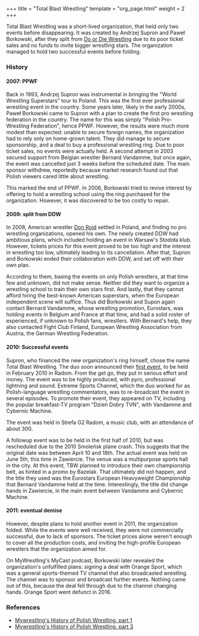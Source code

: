 +++
title = "Total Blast Wrestling"
template = "org_page.html"
weight = 2
+++

Total Blast Wrestling was a short-lived organization, that held only two events before disappearing. It was created by Andrzej Supron and Paweł Borkowski,
after they split from [Do or Die Wrestling](@/o/ddw.md) due to its poor ticket sales and no funds to invite bigger wrestling stars. The organization managed to hold two successful events before folding.

### History

#### 2007: PPWF

Back in 1993, Andrzej Supron was instrumental in bringing the "World Wrestling Superstars" tour to Poland. This was the first ever professional wrestling event in the country.
Some years later, likely in the early 2000s, Paweł Borkowski came to Supron with a plan to create the first pro wrestling federation in the country.
The name for this was simply "Polish Pro-Wrestling Federation", hence PPWF.
However, the results were much more modest than expected: unable to secure foreign names, the organization had to rely only on home-grown talent.
They did manage to secure sponsorship, and a deal to buy a professional wrestling ring.
Due to poor ticket sales, no events were actually held. A second attempt in 2003 secured support from Belgian wrestler Bernard Vandamme, but once again, the event was cancelled just 3 weeks before the scheduled date. The main sponsor withdrew, reportedly because market research found out that Polish viewers cared little about wrestling.

This marked the end of PPWF. In 2006, Borkowski tried to revive interest by offering to hold a wrestling school using the ring purchased for the organization. However, it was discovered to be too costly to repair.

#### 2009: split from DDW

In 2008, American wrestler [Don Roid](@/w/don-roid.md) settled in Poland, and finding no pro wrestling organizations, opened his own.
The newly created DDW had ambitious plans, which included holding an event in Warsaw's Stodoła klub. However, tickets prices for this event proved to be too high
and the interest in wrestling too low, ultimately leading to its cancellation. After that, Supron and Borkowski ended their collaboration with DDW, and set off with their own plan.

According to them, basing the events on only Polish wrestlers, at that time few and unknown, did not make sense. Neither did they want to organize a wrestling school to train their own stars first. And lastly, that they cannot afford hiring the best-known American superstars, when the European independent scene will suffice. Thus did Borkowski and Supon again contact Bernard Vandamme, whose wrestling promotion, Eurostars, was holding events in Belgium and France at that time, and had a solid roster of experienced, if unknown to Polish fans, wrestlers. With Bernard's help, they also contacted Fight Club Finland, European Wrestling Association from Austria, the German Wrestling Federation.

#### 2010: Successful events

Supron, who financed the new organization's ring himself, chose the name Total Blast Wrestling. The duo soon announced their [first event](@/e/tbw/2010-02-27-tbw-1.md), to be held in February 2010 in Radom.
From the get go, they put in serious effort and money. The event was to be highly produced, with pyro, professional lightning and sound. Extreme Sports Channel, which the duo worked for as Polish-language wrestling commentators, was to re-broadcast the event in several episodes. To promote their event, they appeared on TV, including the popular breakfast-TV program "Dzień Dobry TVN", with Vandamme and Cybernic Machine.

The event was held in Strefa G2 Radom, a music club, with an attendance of about 300.

A followup event was to be held in the first half of 2010, but was rescheduled due to the 2010 Smoleńsk plane crash. This suggests that the original date was between April 10 and 18th. The actual event was held on June 5th, this time in Zawiercie. The venue was a multipurpose sports hall in the city. At this event, TBW planned to introduce their own championship belt, as hinted in a promo by Bazelak. That ultimately did not happen, and the title they used was the Eurostars European Heavyweight Championship that Bernard Vandamme held at the time. Interestingly, the title did change hands in Zawiercie, in the main event between Vandamme and Cybernic Machine.

#### 2011: eventual demise

However, despite plans to hold another event in 2011, the organization folded. While the events were well received, they were not commercially successful, due to lack of sponsors.
The ticket prices alone weren't enough to cover all the production costs, and inviting the high-profile European wrestlers that the organization aimed for.

On MyWrestling's MyCast podcast, Borkowski later revealed the organization's unfulfilled plans: signing a deal with Orange Sport, which was a general sports-themed TV channel that also broadcasted wrestling. The channel was to sponsor and broadcast further events.
Nothing came out of this, because the deal fell through due to the channel changing hands. Orange Sport went defunct in 2016.

### References

* [Mywrestling's History of Polish Wrestling, part 1](https://mywrestling.com.pl/historia-polskiego-wrestlingu-1-supronstars-gala-w-torwarze-ppwf/)
* [Mywrestling's History of Polish Wrestling, part 3](https://mywrestling.com.pl/historia-polskiego-wrestlingu-3-total-blast-wrestling/)

[bazelak-kovacs]: https://www.youtube.com/watch?v=1vSTZv-LfIE
